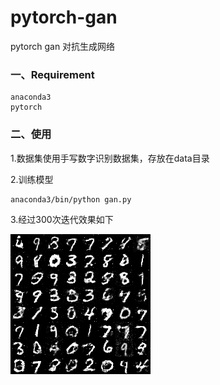 # pytorch-gan
pytorch gan 对抗生成网络

### 一、Requirement
```
anaconda3
pytorch
```

### 二、使用
1.数据集使用手写数字识别数据集，存放在data目录

2.训练模型

```
anaconda3/bin/python gan.py
```

3.经过300次迭代效果如下

![](data/300.png)